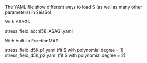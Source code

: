 The YAML file show different ways to load S (as well as many other parameters) in SeisSol

With ASAGI: 

stress_field_aochi58_ASAGI.yaml


With built-in FunctionMAP: 

stress_field_d58_p1.yaml (fit S with polynomial degree = 1)
stress_field_d58_p2.yaml (fit S with polynomial degree = 2)
